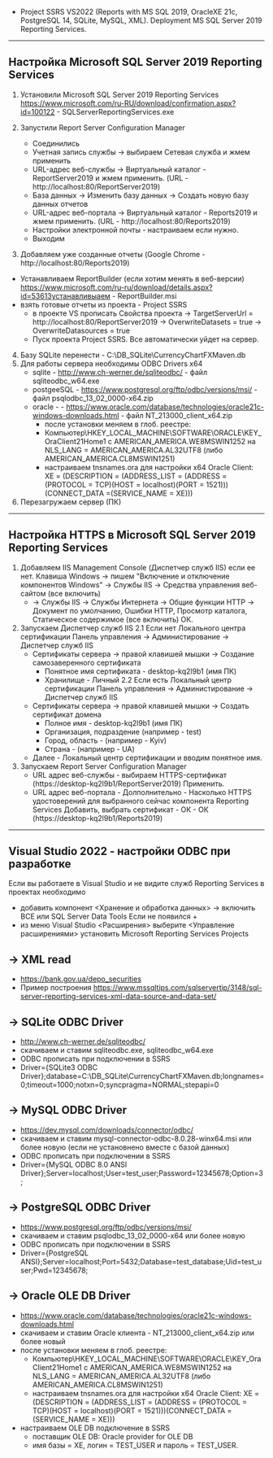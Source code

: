 - Project SSRS VS2022 (Reports with MS SQL 2019, OracleXE 21c, PostgreSQL 14, SQLite, MySQL, XML).
Deployment MS SQL Server 2019 Reporting Services.

----------------------------------------------------------------------------
Настройка Microsoft SQL Server 2019 Reporting Services
----------------------------------------------------------------------------
1) Установили Microsoft SQL Server 2019 Reporting Services
   https://www.microsoft.com/ru-RU/download/confirmation.aspx?id=100122 - SQLServerReportingServices.exe
2) Запустили Report Server Configuration Manager
   - Соединились
   - Учетная запись службы -> выбираем Сетевая служба и жмем применить
   - URL-адрес веб-службы -> Виртуальный каталог - ReportServer2019 и жмем применить. (URL - http://localhost:80/ReportServer2019)
   - База данных -> Изменить базу данных -> Создать новую базу данных отчетов
   - URL-адрес веб-портала -> Виртуальный каталог - Reports2019 и жмем применить. (URL - http://localhost:80/Reports2019)
   - Настройки электронной почты - настраиваем если нужно.
   - Выходим

 3) Добавляем уже созданные отчеты (Google Chrome - http://localhost:80/Reports2019)
   - Устанавливаем ReportBuilder (если хотим менять в веб-версии)
     https://www.microsoft.com/ru-ru/download/details.aspx?id=53613устанавливыаем - ReportBuilder.msi
   - взять готовые отчеты из проекта - Project SSRS
     - в проекте VS прописать Свойства проекта
       -> TargetServerUrl = http://localhost:80/ReportServer2019
       -> OverwriteDatasets = true
       -> OverwriteDatasources = true
     - Пуск проекта Project SSRS. Все автоматически уйдет на сервер.

  4) Базу SQLite перенести - C:\\DB_SQLite\\CurrencyChartFXMaven.db
  5) Для работы сервера необходимы ODBC Drivers x64
     - sqlite - http://www.ch-werner.de/sqliteodbc/ - файл sqliteodbc_w64.exe
     - postgeeSQL - https://www.postgresql.org/ftp/odbc/versions/msi/ - файл psqlodbc_13_02_0000-x64.zip
     - oracle - - https://www.oracle.com/database/technologies/oracle21c-windows-downloads.html - файл NT_213000_client_x64.zip
        - после установки меняем в глоб. реестре:
        - Компьютер\HKEY_LOCAL_MACHINE\SOFTWARE\ORACLE\KEY_OraClient21Home1 c AMERICAN_AMERICA.WE8MSWIN1252
          на NLS_LANG = AMERICAN_AMERICA.AL32UTF8 (либо AMERICAN_AMERICA.CL8MSWIN1251)
        - настраиваем tnsnames.ora для настройки x64 Oracle Client:
          XE = (DESCRIPTION = (ADDRESS_LIST = (ADDRESS = (PROTOCOL = TCP)(HOST = localhost)(PORT = 1521)))(CONNECT_DATA =(SERVICE_NAME = XE)))
  6) Перезагружаем сервер (ПК)

----------------------------------------------------------------------------
Настройка HTTPS в Microsoft SQL Server 2019 Reporting Services
----------------------------------------------------------------------------
1) Добавляем IIS Management Console (Диспетчер служб IIS) если ее нет.
   Клавиша Windows -> пишем "Включение и отключение компонентов Windows" -> Службы IIS -> Средства управления веб-сайтом (все включить)
   + -> Службы IIS -> Службы Интернета -> Общие функции HTTP -> Документ по умолчанию, Ошибки HTTP, Просмотр каталога, Статическое содержимое (все включить)
   ОК.
2) Запускаем Диспетчер служб IIS
   2.1 Если нет Локального центра сертификации
   Панель управления -> Администирование -> Диспетчер служб IIS
   - Сертификаты сервера -> правой клавишей мышки -> Создание самозаверенного сертификата
     - Понятное имя сертификата - desktop-kq2l9b1 (имя ПК)
     - Хранилище - Личный
   2.2 Если есть Локальный центр сертификации
   Панель управления -> Администирование -> Диспетчер служб IIS
   - Сертификаты сервера -> правой клавишей мышки -> Создать сертификат домена
     - Полное имя - desktop-kq2l9b1 (имя ПК)
     - Организация, подраздение (например - test)
     - Город, область - (например - Kyiv)
     - Страна - (например - UA)
   - Далее - Локальный центр сертификации и вводим понятное имя.
3) Запускаем Report Server Configuration Manager
   - URL адрес веб-службы - выбираем HTTPS-сертификат (https://desktop-kq2l9b1/ReportServer2019)
     Применить.
   - URL адрес веб-портала - Долполнительно - Насколько HTTPS удостоверений для выбранного сейчас компонента Reporting Services
     Добавить, выбрать сертификат - ОК - ОК (https://desktop-kq2l9b1/Reports2019)

----------------------------------------------------------------------------
Visual Studio 2022 - настройки ODBC при разработке
----------------------------------------------------------------------------
Если вы работаете в Visual Studio и не видите служб Reporting Services в проектах необходимо
 - добавить компонент <Хранение и обработка данных> -> включить ВСЕ или SQL Server Data Tools
Если не появился +
 - из меню Visual Studio <Расширения> выберите <Управление расширениями> установить Microsoft Reporting Services Projects

-> XML read
------------------------------------------------------
- https://bank.gov.ua/depo_securities
- Пример построения https://www.mssqltips.com/sqlservertip/3148/sql-server-reporting-services-xml-data-source-and-data-set/

-> SQLite ODBC Driver
------------------------------------------------------
- http://www.ch-werner.de/sqliteodbc/
- скачиваем и ставим sqliteodbc.exe, sqliteodbc_w64.exe
- ODBC прописать при подключении в SSRS
- Driver={SQLite3 ODBC Driver};database=C:\\DB_SQLite\\CurrencyChartFXMaven.db;longnames=0;timeout=1000;notxn=0;syncpragma=NORMAL;stepapi=0

-> MySQL ODBC Driver
------------------------------------------------------
- https://dev.mysql.com/downloads/connector/odbc/
- скачиваем и ставим mysql-connector-odbc-8.0.28-winx64.msi или более новую (если не установнено вместе с базой данных)
- ODBC прописать при подключении в SSRS
- Driver={MySQL ODBC 8.0 ANSI Driver};Server=localhost;User=test_user;Password=12345678;Option=3;

-> PostgreSQL ODBC Driver
------------------------------------------------------
- https://www.postgresql.org/ftp/odbc/versions/msi/
- скачиваем и ставим psqlodbc_13_02_0000-x64 или более новую
- ODBC прописать при подключении в SSRS
- Driver={PostgreSQL ANSI};Server=localhost;Port=5432;Database=test_database;Uid=test_user;Pwd=12345678;

-> Oracle OLE DB Driver
------------------------------------------------------
- https://www.oracle.com/database/technologies/oracle21c-windows-downloads.html
- скачиваем и ставим Oracle клиента - NT_213000_client_x64.zip или более новый
- после установки меняем в глоб. реестре:
  - Компьютер\HKEY_LOCAL_MACHINE\SOFTWARE\ORACLE\KEY_OraClient21Home1 c AMERICAN_AMERICA.WE8MSWIN1252
    на NLS_LANG = AMERICAN_AMERICA.AL32UTF8 (либо AMERICAN_AMERICA.CL8MSWIN1251)
  - настраиваем tnsnames.ora для настройки x64 Oracle Client:
    XE = (DESCRIPTION = (ADDRESS_LIST = (ADDRESS = (PROTOCOL = TCP)(HOST = localhost)(PORT = 1521)))(CONNECT_DATA =(SERVICE_NAME = XE)))
- настраиваем OLE DB подключение в SSRS
  - поставщик OLE DB: Oracle provider for OLE DB
  - имя базы = XE, логин = TEST_USER и пароль = TEST_USER.
